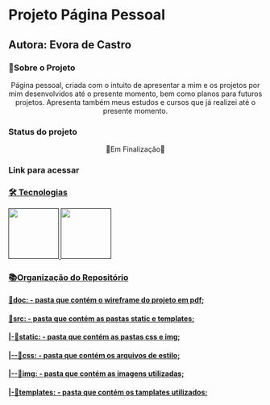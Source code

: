 # Projeto Página Pessoal

## Autora: Evora de Castro

### 🔎Sobre o Projeto
<p align="center">Página pessoal, criada com o intuito de apresentar a mim e os projetos por mim desenvolvidos até o presente momento, bem como planos para futuros projetos. Apresenta também meus estudos e cursos que já realizei até o presente momento.</p>

### Status do projeto
<p align="center">🚧Em Finalização🚧</p>

### Link para acessar
<a href="">

### 🛠 Tecnologias
<img src="https://img.shields.io/badge/HTML5-E34F26?style=for-the-badge&logo=html5&logoColor=white" width="100px">
<img src="https://img.shields.io/badge/CSS3-1572B6?style=for-the-badge&logo=css3&logoColor=white" width="100px">

### 📚Organização do Repositório

#### 📂doc: - pasta que contém o wireframe do projeto em pdf;

#### 📂src: - pasta que contém as pastas static e templates;

#### |-📂static: - pasta que contém as pastas css e img;

#### |--📂css: - pasta que contém os arquivos de estilo;

#### |--📂img: - pasta que contém as imagens utilizadas;

#### |-📂templates: - pasta que contém os tamplates utilizados;

